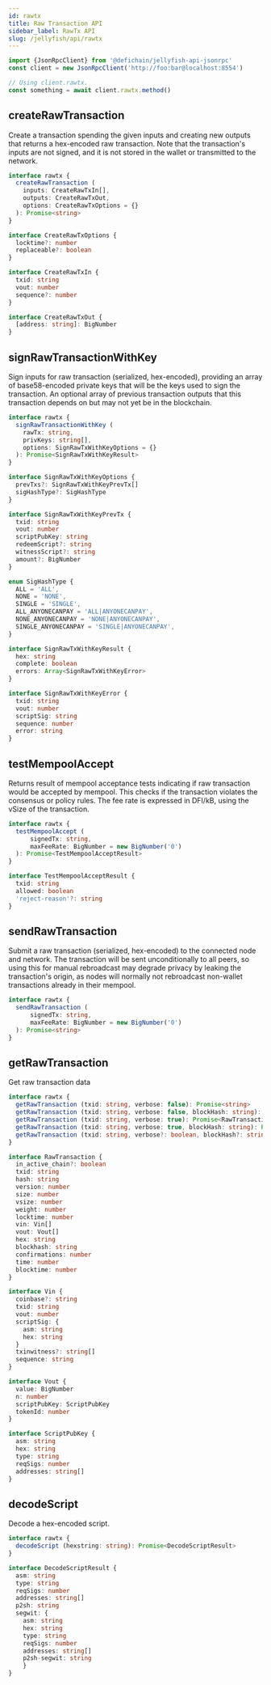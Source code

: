 ```yaml
---
id: rawtx
title: Raw Transaction API
sidebar_label: RawTx API
slug: /jellyfish/api/rawtx
---
```


```js
import {JsonRpcClient} from '@defichain/jellyfish-api-jsonrpc'
const client = new JsonRpcClient('http://foo:bar@localhost:8554')

// Using client.rawtx.
const something = await client.rawtx.method()
```

## createRawTransaction

Create a transaction spending the given inputs and creating new outputs that returns a hex-encoded raw transaction.
Note that the transaction's inputs are not signed, and it is not stored in the wallet or transmitted to the network.

```ts title="client.rawtx.createRawTransaction()"
interface rawtx {
  createRawTransaction (
    inputs: CreateRawTxIn[],
    outputs: CreateRawTxOut,
    options: CreateRawTxOptions = {}
  ): Promise<string>
}

interface CreateRawTxOptions {
  locktime?: number
  replaceable?: boolean
}

interface CreateRawTxIn {
  txid: string
  vout: number
  sequence?: number
}

interface CreateRawTxOut {
  [address: string]: BigNumber
}
```


## signRawTransactionWithKey

Sign inputs for raw transaction (serialized, hex-encoded), providing an array of base58-encoded private keys that will 
be the keys used to sign the transaction. An optional array of previous transaction outputs that this transaction 
depends on but may not yet be in the blockchain.

```ts title="client.rawtx.signRawTransactionWithKey()"
interface rawtx {
  signRawTransactionWithKey (
    rawTx: string,
    privKeys: string[],
    options: SignRawTxWithKeyOptions = {}
  ): Promise<SignRawTxWithKeyResult>
}

interface SignRawTxWithKeyOptions {
  prevTxs?: SignRawTxWithKeyPrevTx[]
  sigHashType?: SigHashType
}

interface SignRawTxWithKeyPrevTx {
  txid: string
  vout: number
  scriptPubKey: string
  redeemScript?: string
  witnessScript?: string
  amount?: BigNumber
}

enum SigHashType {
  ALL = 'ALL',
  NONE = 'NONE',
  SINGLE = 'SINGLE',
  ALL_ANYONECANPAY = 'ALL|ANYONECANPAY',
  NONE_ANYONECANPAY = 'NONE|ANYONECANPAY',
  SINGLE_ANYONECANPAY = 'SINGLE|ANYONECANPAY',
}

interface SignRawTxWithKeyResult {
  hex: string
  complete: boolean
  errors: Array<SignRawTxWithKeyError>
}

interface SignRawTxWithKeyError {
  txid: string
  vout: number
  scriptSig: string
  sequence: number
  error: string
}
```

## testMempoolAccept

Returns result of mempool acceptance tests indicating if raw transaction would be accepted by mempool.
This checks if the transaction violates the consensus or policy rules. The fee rate is expressed in DFI/kB, using the 
vSize of the transaction.

```ts title="client.rawtx.testMempoolAccept()"
interface rawtx {
  testMempoolAccept (
      signedTx: string, 
      maxFeeRate: BigNumber = new BigNumber('0')
  ): Promise<TestMempoolAcceptResult>
}

interface TestMempoolAcceptResult {
  txid: string
  allowed: boolean
  'reject-reason'?: string
}

```

## sendRawTransaction

Submit a raw transaction (serialized, hex-encoded) to the connected node and network. The transaction will be sent 
unconditionally to all peers, so using this for manual rebroadcast may degrade privacy by leaking the transaction's 
origin, as nodes will normally not rebroadcast non-wallet transactions already in their mempool.

```ts title="client.rawtx.sendRawTransaction()"
interface rawtx {
  sendRawTransaction (
      signedTx: string, 
      maxFeeRate: BigNumber = new BigNumber('0')
  ): Promise<string>
}
```

## getRawTransaction

Get raw transaction data

```ts title="client.rawtx.getRawTransaction()"
interface rawtx {
  getRawTransaction (txid: string, verbose: false): Promise<string>
  getRawTransaction (txid: string, verbose: false, blockHash: string): Promise<string>
  getRawTransaction (txid: string, verbose: true): Promise<RawTransaction>
  getRawTransaction (txid: string, verbose: true, blockHash: string): Promise<RawTransaction>
  getRawTransaction (txid: string, verbose?: boolean, blockHash?: string): Promise<string | RawTransaction>
}

interface RawTransaction {
  in_active_chain?: boolean
  txid: string
  hash: string
  version: number
  size: number
  vsize: number
  weight: number
  locktime: number
  vin: Vin[]
  vout: Vout[]
  hex: string
  blockhash: string
  confirmations: number
  time: number
  blocktime: number
}

interface Vin {
  coinbase?: string
  txid: string
  vout: number
  scriptSig: {
    asm: string
    hex: string
  }
  txinwitness?: string[]
  sequence: string
}

interface Vout {
  value: BigNumber
  n: number
  scriptPubKey: ScriptPubKey
  tokenId: number
}

interface ScriptPubKey {
  asm: string
  hex: string
  type: string
  reqSigs: number
  addresses: string[]
}
```
## decodeScript

Decode a hex-encoded script.

```ts title="client.rawtx.decodeScript()"
interface rawtx {
  decodeScript (hexstring: string): Promise<DecodeScriptResult>
}

interface DecodeScriptResult {
  asm: string
  type: string
  reqSigs: number
  addresses: string[]
  p2sh: string
  segwit: {
    asm: string
    hex: string
    type: string
    reqSigs: number
    addresses: string[]
    p2sh-segwit: string
    }
}